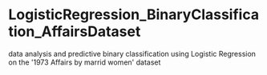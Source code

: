 # LogisticRegression_BinaryClassification_AffairsDataset
data analysis and predictive binary classification using Logistic Regression on the '1973 Affairs by marrid women' dataset
